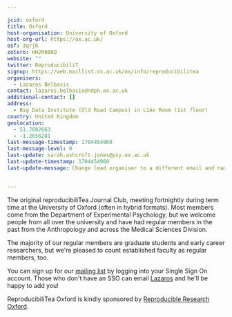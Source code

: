 ```yaml
---
    
jcid: oxford
title: Oxford
host-organisation: University of Oxford
host-org-url: https://ox.ac.uk/
osf: 3qrj6
zotero: HH2R6BBQ
website: ""
twitter: ReproducibiliT
signup: https://web.maillist.ox.ac.uk/ox/info/reproducibilitea
organisers:
  - Lazaros Belbasis
contact: lazaros.belbasis@ndph.ox.ac.uk
additional-contact: []
address:
  - Big Data Institute (Old Road Campus) in L1Ax Room (1st floor)
country: United Kingdom
geolocation:
  - 51.7602663
  - -1.2656281
last-message-timestamp: 1704454960
last-message-level: 0
last-update: sarah.ashcroft-jones@psy.ox.ac.uk
last-update-timestamp: 1704454960
last-update-message: Change lead organiser to a different email and name!


---
```


The original reproducibiliTea Journal Club, meeting fortnightly during term time at the University of Oxford (often in hybrid formats). Most members come from the Department of Experimental Psychology, but we welcome people from all over the university and have had regular members in the past from the Anthropology and across the Medical Sciences Division.

The majority of our regular members are graduate students and early career researchers, but we're pleased to count established faculty as regular members, too.

You can sign up for our [mailing list](https://web.maillist.ox.ac.uk/ox/info/reproducibilitea) by logging into your Single Sign On account. Those who don't have an SSO can email [Lazaros](mailto:lazaros.belbasis@ndph.ox.ac.uk) and he'll be happy to add you!

ReproducibiliTea Oxford is kindly sponsored by [Reproducible Research Oxford](http://ox.ukrn.org/).
